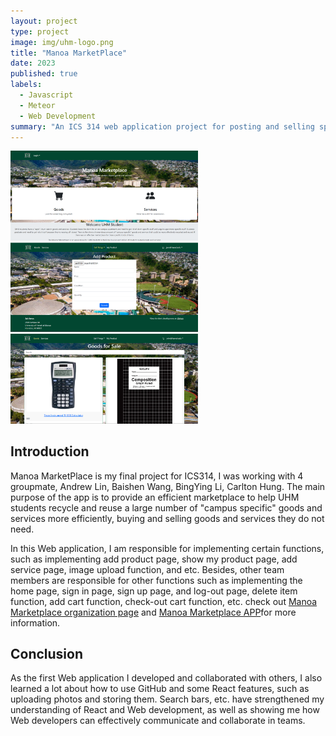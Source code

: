```yaml
---
layout: project
type: project
image: img/uhm-logo.png
title: "Manoa MarketPlace"
date: 2023
published: true
labels:
  - Javascript
  - Meteor
  - Web Development
summary: "An ICS 314 web application project for posting and selling specific kinds of items or services at Manoa."
---
```

<div class="text-center p-4">
  <img width="300px" src="../img/Landing-Page.png">
  <img width="300px" src="../img/Add-Product-Page.png">
  <img width="300px" src="../img/Goods-Page.png">
</div>

## Introduction

Manoa MarketPlace is my final project for ICS314, I was working with 4 groupmate, Andrew Lin, Baishen Wang, BingYing Li, Carlton Hung. The main purpose of the app is to provide an efficient marketplace to help UHM students recycle and reuse a large number of "campus specific" goods and services more efficiently, buying and selling goods and services they do not need.

In this Web application, I am responsible for implementing certain functions, such as implementing add product page, show my product page, add service page, image upload function, and etc. Besides, other team members are responsible for other functions such as implementing the home page, sign in page, sign up page, and log-out page, delete item function, add cart function, check-out cart function, etc. check out [Manoa Marketplace organization page](https://manoa-market-place.github.io/) and [Manoa Marketplace APP](https://github.com/manoa-market-place/manoa-market-place)for more information.


## Conclusion
As the first Web application I developed and collaborated with others, I also learned a lot about how to use GitHub and some React features, such as uploading photos and storing them.     Search bars, etc. have strengthened my understanding of React and Web development, as well as showing me how Web developers can effectively communicate and collaborate in teams.
